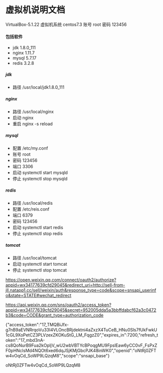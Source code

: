 # 虚拟机说明文档
VirtualBox-5.1.22
虚拟机系统 centos7.3
账号 root
密码 123456
#### 包括软件
* jdk 1.8.0_111
* nginx 1.11.7
* mysql 5.7.17
* redis 3.2.8

##### jdk
* 路径 /usr/local/jdk1.8.0_111

##### nginx
* 路径 /usr/local/nginx
* 启动 nginx
* 重启 nginx -s reload

##### mysql
* 配置 /etc/my.conf
* 账号 root
* 密码 123456
* 端口 3306
* 启动 systemctl start mysqld
* 停止 systemctl stop mysqld

##### redis
* 路径 /usr/local/redis
* 配置 /etc/reis.conf
* 端口 6379
* 密码 123456
* 启动 systemctl start redis
* 停止 systemctl stop redis

##### tomcat
* 路径 /usr/local/tomcat
* 启动 systemctl start tomcat
* 停止 systemctl stop tomcat


https://open.weixin.qq.com/connect/oauth2/authorize?appid=wx34177639cfd29045&redirect_uri=http://sell-from-jll.natapp1.cc/sell/weixin/auth&response_type=code&scope=snsapi_userinfo&state=STATE#wechat_redirect

https://api.weixin.qq.com/sns/oauth2/access_token?appid=wx34177639cfd29045&secret=952005dda5a3bbffdabcf62a3c0472b3&code=CODE&grant_type=authorization_code

{"access_token":"17_TMQBiJfx-g7nB9aEVNRrqoVu33I4VLOncBRjdektni4aZxzX4TuCeB_HNu0Sls7fUkFwkU1cGL9XoPetCZ3PLVzexZKOKuStG_LM_FqgzZ0","expires_in":7200,"refresh_token":"17_mbd3nA-cs8QoNurB9Fua2kOpIjV_wU2wbVBTYcBPoqgMU9FpslEaw6yCC0vF_FsPxZF0pHNclsMd4NQOt6xed6dqJSjKMjGbcPJK48inWK0","openid":"oNtRj0ZFTw4vOqCd_SoWP9LQzqM8","scope":"snsapi_base"}

oNtRj0ZFTw4vOqCd_SoWP9LQzqM8






